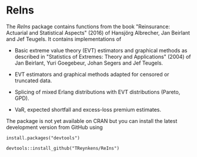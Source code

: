 <!-- README.md is generated from README.Rmd. Please edit that file -->
ReIns
=====

The *ReIns* package contains functions from the book "Reinsurance: Actuarial and Statistical Aspects" (2016) of Hansjörg Albrecher, Jan Beirlant and Jef Teugels. It contains implementations of

-   Basic extreme value theory (EVT) estimators and graphical methods as described in "Statistics of Extremes: Theory and Applications" (2004) of Jan Beirlant, Yuri Goegebeur, Johan Segers and Jef Teugels.

-   EVT estimators and graphical methods adapted for censored or truncated data.

-   Splicing of mixed Erlang distributions with EVT distributions (Pareto, GPD).

-   VaR, expected shortfall and excess-loss premium estimates.

The package is not yet available on CRAN but you can install the latest development version from GitHub using

    install.packages("devtools")

    devtools::install_github("TReynkens/ReIns")
